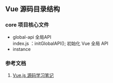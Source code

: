 ## Vue 源码目录结构

### core 项目核心文件
* global-api 全局API  
    index.js ：initGlobalAPI(); 初始化 Vue 全局 API
* instance

### 参考文档
1. [Vue.js 源码学习笔记](http://jiongks.name/blog/vue-code-review/)
